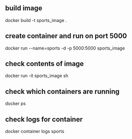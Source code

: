 ## build image
docker build -t sports_image .

## create container and run on port 5000
docker run --name=sports -d -p 5000:5000 sports_image

## check contents of image
docker run -it sports_image sh

## check which containers are running
docker ps

## check logs for container
docker container logs sports

